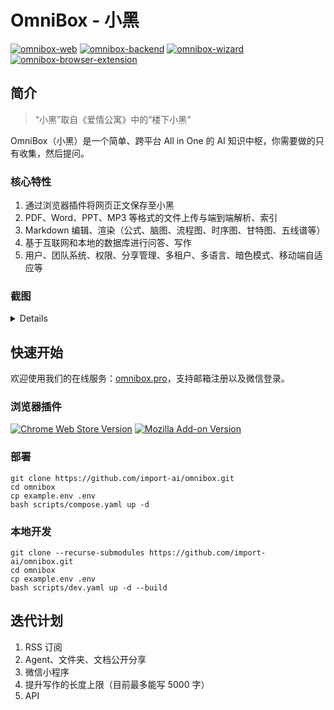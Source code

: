 # OmniBox - 小黑

[![omnibox-web](https://img.shields.io/github/v/release/import-ai/omnibox-web?color=brightgreen&label=Web&sort=semver)](https://github.com/import-ai/omnibox-web/releases)
[![omnibox-backend](https://img.shields.io/github/v/release/import-ai/omnibox-backend?color=blue&label=Backend&sort=semver)](https://github.com/import-ai/omnibox-backend/releases)
[![omnibox-wizard](https://img.shields.io/github/v/release/import-ai/omnibox-wizard?color=orange&label=Wizard&sort=semver)](https://github.com/import-ai/omnibox-wizard/releases)
[![omnibox-browser-extension](https://img.shields.io/github/v/release/import-ai/omnibox-browser-extension?color=yellow&label=Browser%20Extension&sort=semver)](https://github.com/import-ai/omnibox-browser-extension/releases)

## 简介

> “小黑”取自《爱情公寓》中的“楼下小黑”

OmniBox（小黑）是一个简单、跨平台 All in One 的 AI 知识中枢，你需要做的只有收集，然后提问。

### 核心特性

1. 通过浏览器插件将网页正文保存至小黑
2. PDF、Word、PPT、MP3 等格式的文件上传与端到端解析、索引
3. Markdown 编辑、渲染（公式、脑图、流程图、时序图、甘特图、五线谱等）
4. 基于互联网和本地的数据库进行问答、写作
5. 用户、团队系统、权限、分享管理、多租户、多语言、暗色模式、移动端自适应等

### 截图

<details>
<table>
<tr>
<th>功能</th>
<th>源</th>
<th>解析结果</th>
</tr>
<tr>
<td>收藏网页</td>
<td><img src="assets/screenshots/extension/SCR-20250727-uniy.png" alt="Source web"></td>
<td><img src="assets/screenshots/extension/SCR-20250727-srzd.png" alt="Extension parsing result"></td>
</tr>
<tr>
<td rowspan="2">文件解析</td>
<td><a href="assets/example.mp3">example.mp3</a></td>
<td><img src="assets/screenshots/uploads/SCR-20250727-uakj.png"></td>
</tr>
<tr>
<td><img src="assets/screenshots/uploads/SCR-20250727-ujjl.png"></td>
<td><img src="assets/screenshots/uploads/SCR-20250727-uanf.png">
<img src="assets/screenshots/uploads/SCR-20250727-uaoi.png"></td>
</tr>
</table>

<table>
<tr>
<th>功能</th>
<th>截图</th>
</tr>
<tr>
<td>问答</td>
<td><img src="assets/screenshots/chat/SCR-20250727-uder.png"></td>
</tr>
<tr>
<td>写作</td>
<td><img src="assets/screenshots/chat/SCR-20250727-udta.png">
<img src="assets/screenshots/chat/SCR-20250727-uegk.png"></td>
</tr>
<tr>
<td>Markdown</td>
<td><img src="assets/screenshots/markdown/SCR-20250727-ssnr.png">
<img src="assets/screenshots/markdown/SCR-20250727-ssou.png">
<img src="assets/screenshots/markdown/SCR-20250727-sspn.png">
<img src="assets/screenshots/markdown/SCR-20250727-ssqi.png"></td>
</tr>
</table>
</details>

## 快速开始

欢迎使用我们的在线服务：[omnibox.pro](https://www.omnibox.pro)，支持邮箱注册以及微信登录。

### 浏览器插件

[![Chrome Web Store Version](https://img.shields.io/chrome-web-store/v/gckiocdfdaofgabchobljcdimjieookl?label=Google%20Chrome&color=yellow)](https://chromewebstore.google.com/detail/save-to-omnibox/gckiocdfdaofgabchobljcdimjieookl)
[![Mozilla Add-on Version](https://img.shields.io/amo/v/save-to-omnibox?label=Mozilla%20Firefox&color=%23f72f54)
](https://addons.mozilla.org/en-US/firefox/addon/save-to-omnibox/)

### 部署

```shell
git clone https://github.com/import-ai/omnibox.git
cd omnibox
cp example.env .env
bash scripts/compose.yaml up -d
```

### 本地开发

```shell
git clone --recurse-submodules https://github.com/import-ai/omnibox.git
cd omnibox
cp example.env .env
bash scripts/dev.yaml up -d --build
```

## 迭代计划

1. RSS 订阅
2. Agent、文件夹、文档公开分享
3. 微信小程序
4. 提升写作的长度上限（目前最多能写 5000 字）
5. API
